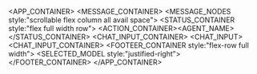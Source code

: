 <APP_CONTAINER>
    <MESSAGE_CONTAINER>
        <MESSAGE_NODES style:"scrollable flex column all avail space">
    <STATUS_CONTAINER style:"flex full width row">
        <SPINNER><ACTION_CONTAINER><AGENT_NAME><ACTION><MESSAGE>
    </STATUS_CONTAINER>
    <CHAT_INPUT_CONTAINER>
        <CHAT_INPUT>
    <CHAT_INPUT_CONTAINER>
    <FOOTEER_CONTAINER style:"flex-row full width">
        <SELECTED_MODEL style:"justified-right">
    </FOOTER_CONTAINER>
</APP_CONTAINER>
